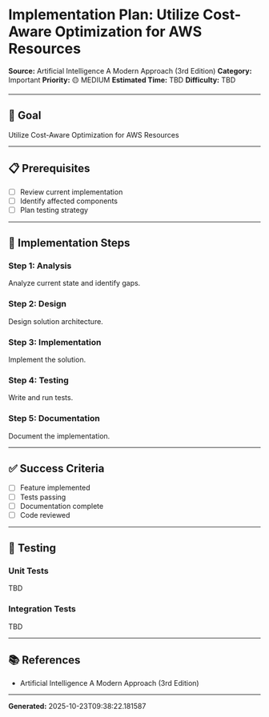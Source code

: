 # Implementation Plan: Utilize Cost-Aware Optimization for AWS Resources

**Source:** Artificial Intelligence   A Modern Approach (3rd Edition)
**Category:** Important
**Priority:** 🟡 MEDIUM
**Estimated Time:** TBD
**Difficulty:** TBD

---

## 🎯 Goal

Utilize Cost-Aware Optimization for AWS Resources

---

## 📋 Prerequisites

- [ ] Review current implementation
- [ ] Identify affected components
- [ ] Plan testing strategy

---

## 🔧 Implementation Steps

### Step 1: Analysis

Analyze current state and identify gaps.

### Step 2: Design

Design solution architecture.

### Step 3: Implementation

Implement the solution.

### Step 4: Testing

Write and run tests.

### Step 5: Documentation

Document the implementation.

---

## ✅ Success Criteria

- [ ] Feature implemented
- [ ] Tests passing
- [ ] Documentation complete
- [ ] Code reviewed

---

## 🧪 Testing

### Unit Tests

TBD

### Integration Tests

TBD

---

## 📚 References

- Artificial Intelligence   A Modern Approach (3rd Edition)

---

**Generated:** 2025-10-23T09:38:22.181587
